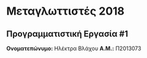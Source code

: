 # Μεταγλωττιστές 2018
## Προγραμματιστική Εργασία #1

**Ονοματεπώνυμο:** Ηλέκτρα Βλάχου
**Α.Μ.:** Π2013073


